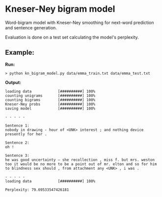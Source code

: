 # Kneser-Ney bigram model

Word-bigram model with Kneser-Ney smoothing for next-word prediction and sentence generation.

Evaluation is done on a test set calculating the model's perplexity.

## Example:

**Run:**
```
> python kn_bigram_model.py data/emma_train.txt data/emma_test.txt 
```

**Output:**
```
loading data            [##########] 100%
counting unigrams       [##########] 100%
counting bigrams        [##########] 100%
Kneser-Ney probs        [##########] 100%   
saving model            [##########] 100%

- - - - -

Sentence 1:
nobody in drawing - hour of <UNK> interest ; and nothing device presently for her .

Sentence 2:
oh !

Sentence 3:
he was good uncertainty — she recollection , miss f. but mrs. weston too it would be no more to be a point out of mr. elton and so for him to blindness sex should , from attachment any <UNK> , i was .

- - - - -
loading data            [##########] 100%

Perplexity: 79.69533547426181
```
